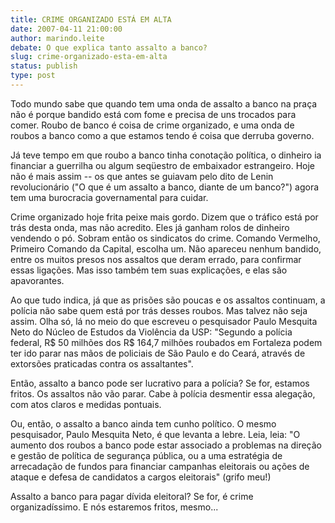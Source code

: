 ```yaml
---
title: CRIME ORGANIZADO ESTÁ EM ALTA
date: 2007-04-11 21:00:00
author: marindo.leite
debate: O que explica tanto assalto a banco?
slug: crime-organizado-esta-em-alta
status: publish 
type: post
---
```


  
Todo mundo sabe que quando tem uma onda de assalto a banco na praça não é porque bandido está com fome e precisa de uns trocados para comer. Roubo de banco é coisa de crime organizado, e uma onda de roubos a banco como a que estamos tendo é coisa que derruba governo.  
  
Já teve tempo em que roubo a banco tinha conotação política, o dinheiro ia financiar a guerrilha ou algum seqüestro de embaixador estrangeiro. Hoje não é mais assim -- os que antes se guiavam pelo dito de Lenin revolucionário ("O que é um assalto a banco, diante de um banco?") agora tem uma burocracia governamental para cuidar.  
  
Crime organizado hoje frita peixe mais gordo. Dizem que o tráfico está por trás desta onda, mas não acredito. Eles já ganham rolos de dinheiro vendendo o pó. Sobram então os sindicatos do crime. Comando Vermelho, Primeiro Comando da Capital, escolha um. Não apareceu nenhum bandido, entre os muitos presos nos assaltos que deram errado, para confirmar essas ligações. Mas isso também tem suas explicações, e elas são apavorantes.  
  
Ao que tudo indica, já que as prisões são poucas e os assaltos continuam, a polícia não sabe quem está por trás desses roubos. Mas talvez não seja assim. Olha só, lá no meio do que escreveu o pesquisador Paulo Mesquita Neto do Núcleo de Estudos da Violência da USP: "Segundo a polícia federal, R$ 50 milhões dos R$ 164,7 milhões roubados em Fortaleza podem ter ido parar nas mãos de policiais de São Paulo e do Ceará, através de extorsões praticadas contra os assaltantes".   
  
Então, assalto a banco pode ser lucrativo para a polícia? Se for, estamos fritos. Os assaltos não vão parar. Cabe à polícia desmentir essa alegação, com atos claros e medidas pontuais.  
  
Ou, então, o assalto a banco ainda tem cunho político. O mesmo pesquisador, Paulo Mesquita Neto, é que levanta a lebre. Leia, leia: "O aumento dos roubos a banco pode estar associado a problemas na direção e gestão de política de segurança pública, ou a uma estratégia de arrecadação de fundos para financiar campanhas eleitorais ou ações de ataque e defesa de candidatos a cargos eleitorais" (grifo meu!)   
  
Assalto a banco para pagar dívida eleitoral? Se for, é crime organizadíssimo. E nós estaremos fritos, mesmo...  
  

